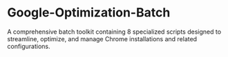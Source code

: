 # Google-Optimization-Batch
A comprehensive batch toolkit containing 8 specialized scripts designed to streamline, optimize, and manage Chrome installations and related configurations. 
